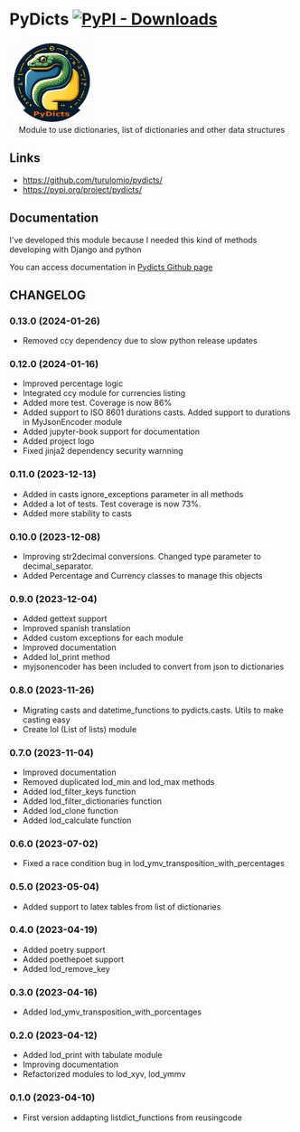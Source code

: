# PyDicts  [![PyPI - Downloads](https://img.shields.io/pypi/dm/pydicts?label=Pypi%20downloads)](https://pypi.org/project/pydicts/)
<div align="center">
  <div style="display: flex; align-items: flex-start;">
    <img src="https://github.com/turulomio/pydicts/blob/main/images/pydicts_jupyter.png?raw=true" width="150" title="PyDicts logo">
  </div>
Module to use dictionaries, list of dictionaries and other data structures 
</div>

## Links

- https://github.com/turulomio/pydicts/
- https://pypi.org/project/pydicts/

## Documentation

I've developed this module because I needed this kind of methods developing with Django and python

You can access documentation in [Pydicts Github page](https://turulomio.github.io/pydicts/)

## CHANGELOG

### 0.13.0 (2024-01-26)
- Removed ccy dependency due to slow python release updates

### 0.12.0 (2024-01-16)
- Improved percentage logic
- Integrated ccy module for currencies listing
- Added more test. Coverage is now 86%
- Added support to ISO 8601 durations casts. Added support to durations in MyJsonEncoder module
- Added jupyter-book support for documentation
- Added project logo
- Fixed jinja2 dependency security warnning

### 0.11.0 (2023-12-13)
- Added in casts ignore_exceptions parameter in all methods
- Added a lot of tests. Test coverage is now 73%.
- Added more stability to casts

### 0.10.0 (2023-12-08)
- Improving str2decimal conversions. Changed type parameter to decimal_separator.
- Added Percentage and Currency classes to manage this objects

### 0.9.0 (2023-12-04)
- Added gettext support
- Improved spanish translation
- Added custom exceptions for each module
- Improved documentation
- Added lol_print method
- myjsonencoder has been included to convert from json to dictionaries

### 0.8.0 (2023-11-26)
- Migrating casts and datetime_functions to pydicts.casts. Utils to make casting easy
- Create lol (List of lists) module

### 0.7.0 (2023-11-04)
- Improved documentation
- Removed duplicated lod_min and lod_max methods
- Added lod_filter_keys function
- Added lod_filter_dictionaries function
- Added lod_clone function
- Added lod_calculate function

### 0.6.0 (2023-07-02)
- Fixed a race condition bug in lod_ymv_transposition_with_percentages

### 0.5.0 (2023-05-04)
- Added support to latex tables from list of dictionaries

### 0.4.0 (2023-04-19)
- Added poetry support
- Added poethepoet support
- Added lod_remove_key

### 0.3.0 (2023-04-16)
- Added lod_ymv_transposition_with_porcentages

### 0.2.0 (2023-04-12)
- Added lod_print with tabulate module
- Improving documentation
- Refactorized modules to lod_xyv, lod_ymmv

### 0.1.0 (2023-04-10)
- First version addapting listdict_functions from reusingcode
